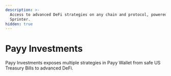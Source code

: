 ```yaml
---
description: >-
  Access to advanced DeFi strategies on any chain and protocol, powered by
  Sprinter.
hidden: true
---
```


# Payy Investments

Payy Investments exposes multiple strategies in Payy Wallet from safe US Treasury Bills to advanced DeFi.
